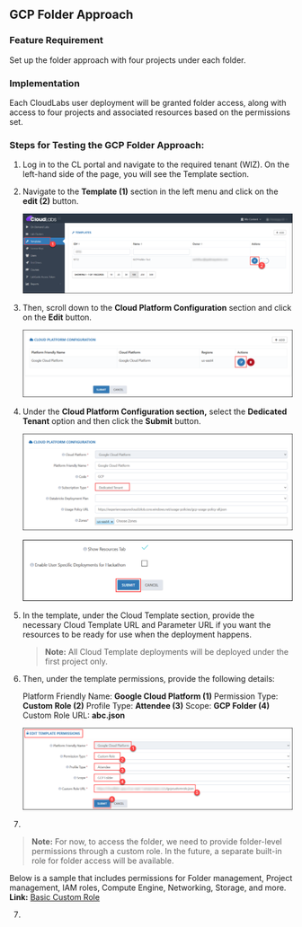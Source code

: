 ## GCP Folder Approach

### Feature Requirement
Set up the folder approach with four projects under each folder.

### Implementation
Each CloudLabs user deployment will be granted folder access, along with access to four projects and associated resources based on the permissions set.

### Steps for Testing the GCP Folder Approach:

1. Log in to the CL portal and navigate to the required tenant (WIZ). On the left-hand side of the page, you will see the Template section.

2. Navigate to the **Template (1)** section in the left menu and click on the **edit (2)** button.

   ![](/img/01.png)

3. Then, scroll down to the **Cloud Platform Configuration** section and click on the **Edit** button.

   ![](/img/02.png)

4. Under the **Cloud Platform Configuration section,** select the **Dedicated Tenant** option and then click the **Submit** button.

   ![](/img/03.png)

   ![](/img/04.png)

5. In the template, under the Cloud Template section, provide the necessary Cloud Template URL and Parameter URL if you want the resources to be ready for use when 
   the deployment happens.

   >**Note:** All Cloud Template deployments will be deployed under the first project only.

6. Then, under the template permissions, provide the following details:

   Platform Friendly Name: **Google Cloud Platform (1)**
   Permission Type: **Custom Role (2)**
   Profile Type: **Attendee (3)**
   Scope: **GCP Folder (4)**
   Custom Role URL: **abc.json**

   ![](/img/05.png)

6. 

   >**Note:** For now, to access the folder, we need to provide folder-level permissions through a custom role. In the future, a separate built-in role for folder     access will be available. 

   Below is a sample that includes permissions for Folder management, Project management, IAM roles, Compute Engine, Networking, Storage, and more.
   **Link:** [Basic Custom Role](https://cloudlabs-gcp.s3.us-east-1.amazonaws.com/gcpcustomrole.json)

7. 
